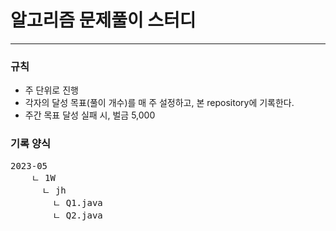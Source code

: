 # 알고리즘 문제풀이 스터디
---
### 규칙
- 주 단위로 진행
- 각자의 달성 목표(풀이 개수)를 매 주 설정하고, 본 repository에 기록한다.
- 주간 목표 달성 실패 시, 벌금 5,000

### 기록 양식
<pre>
2023-05
    ㄴ 1W
      ㄴ jh
        ㄴ Q1.java
        ㄴ Q2.java
        </pre>
